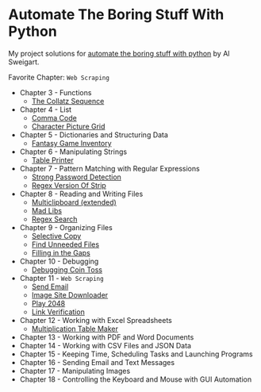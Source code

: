 # Automate The Boring Stuff With Python

My project solutions for [automate the boring stuff with python](https://automatetheboringstuff.com) by Al Sweigart.

Favorite Chapter: `Web Scraping`

- Chapter 3 - Functions
  - [The Collatz Sequence](https://github.com/erikstreller/books/tree/main/automate-the-boring-stuff-with-python/the_collatz_sequence)
- Chapter 4 - List
  - [Comma Code](https://github.com/erikstreller/books/tree/main/automate-the-boring-stuff-with-python/comma_code)
  - [Character Picture Grid](https://github.com/erikstreller/books/tree/main/automate-the-boring-stuff-with-python/character_picture_grid)
- Chapter 5 - Dictionaries and Structuring Data
  - [Fantasy Game Inventory](https://github.com/erikstreller/books/tree/main/automate-the-boring-stuff-with-python/fantasy_game_inventory)
- Chapter 6 - Manipulating Strings
  - [Table Printer](https://github.com/erikstreller/books/tree/main/automate-the-boring-stuff-with-python/table_printer)
- Chapter 7 - Pattern Matching with Regular Expressions
  - [Strong Password Detection](https://github.com/erikstreller/books/tree/main/automate-the-boring-stuff-with-python/strong_password_detection)
  - [Regex Version Of Strip](https://github.com/erikstreller/books/tree/main/automate-the-boring-stuff-with-python/regex_strip)
- Chapter 8 - Reading and Writing Files
  - [Multiclipboard (extended)](https://github.com/erikstreller/books/tree/main/automate-the-boring-stuff-with-python/multiclipboard)
  - [Mad Libs](https://github.com/erikstreller/books/tree/main/automate-the-boring-stuff-with-python/mad_libs)
  - [Regex Search](https://github.com/erikstreller/books/tree/main/automate-the-boring-stuff-with-python/regex_search)
- Chapter 9 - Organizing Files
  - [Selective Copy](https://github.com/erikstreller/books/tree/main/automate-the-boring-stuff-with-python/selective_copy)
  - [Find Unneeded Files](https://github.com/erikstreller/books/tree/main/automate-the-boring-stuff-with-python/find_unneeded_files)
  - [Filling in the Gaps](https://github.com/erikstreller/books/tree/main/automate-the-boring-stuff-with-python/filling_in_the_gaps)
- Chapter 10 - Debugging
  - [Debugging Coin Toss](https://github.com/erikstreller/books/tree/main/automate-the-boring-stuff-with-python/coin_toss)
- Chapter 11 - `Web Scraping`
  - [Send Email](https://github.com/erikstreller/books/tree/main/automate-the-boring-stuff-with-python/send_email)
  - [Image Site Downloader](https://github.com/erikstreller/books/tree/main/automate-the-boring-stuff-with-python/image_site_downloader)
  - [Play 2048](https://github.com/erikstreller/books/tree/main/automate-the-boring-stuff-with-python/play_2048)
  - [Link Verification](https://github.com/erikstreller/books/tree/main/automate-the-boring-stuff-with-python/link_verification)
- Chapter 12 - Working with Excel Spreadsheets
  - [Multiplication Table Maker](https://github.com/erikstreller/books/tree/main/automate-the-boring-stuff-with-python/multiplication_table_maker)
- Chapter 13 - Working with PDF and Word Documents
- Chapter 14 - Working with CSV Files and JSON Data
- Chapter 15 - Keeping Time, Scheduling Tasks and Launching Programs
- Chapter 16 - Sending Email and Text Messages
- Chapter 17 - Manipulating Images
- Chapter 18 - Controlling the Keyboard and Mouse with GUI Automation
